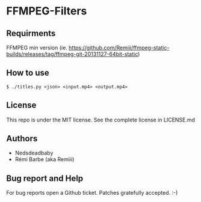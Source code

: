 # FFMPEG-Filters

## Requirments

FFMPEG min version (ie. https://github.com/Remiii/ffmpeg-static-builds/releases/tag/ffmpeg-git-20131127-64bit-static)

## How to use

```
$ ./titles.py <json> <input.mp4> <output.mp4>
```

## License

This repo is under the MIT license. See the complete license in LICENSE.md

## Authors

* Nedsdeadbaby
* Rémi Barbe (aka Remiii)

## Bug report and Help

For bug reports open a Github ticket. Patches gratefully accepted. :-)
